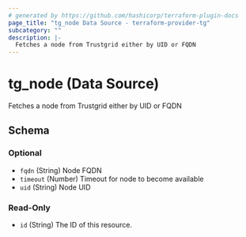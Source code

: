 ```yaml
---
# generated by https://github.com/hashicorp/terraform-plugin-docs
page_title: "tg_node Data Source - terraform-provider-tg"
subcategory: ""
description: |-
  Fetches a node from Trustgrid either by UID or FQDN
---
```


# tg_node (Data Source)

Fetches a node from Trustgrid either by UID or FQDN



<!-- schema generated by tfplugindocs -->
## Schema

### Optional

- `fqdn` (String) Node FQDN
- `timeout` (Number) Timeout for node to become available
- `uid` (String) Node UID

### Read-Only

- `id` (String) The ID of this resource.
